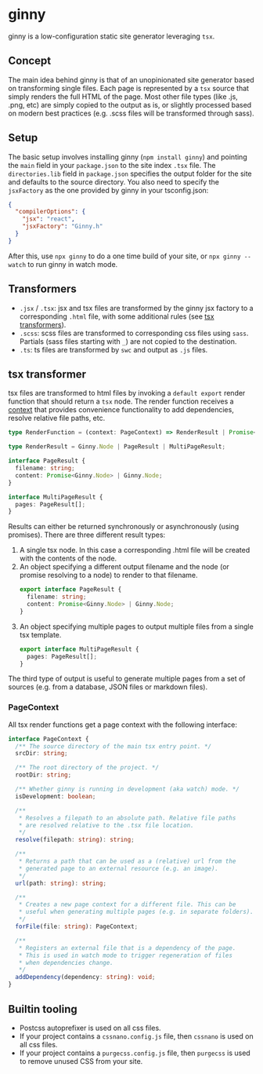# ginny

ginny is a low-configuration static site generator leveraging `tsx`.

## Concept

The main idea behind ginny is that of an unopinionated site generator based on transforming single files. Each page is represented by a `tsx` source that simply renders the full HTML of the page. Most other file types (like .js, .png, etc) are simply copied to the output as is, or slightly processed based on modern best practices (e.g. .scss files will be transformed through sass).

## Setup

The basic setup involves installing ginny (`npm install ginny`) and pointing the `main` field in your `package.json` to the site index `.tsx` file. The `directories.lib` field in `package.json` specifies the output folder for the site and defaults to the source directory. You also need to specify the `jsxFactory` as the one provided by ginny in your tsconfig.json:

```json
{
  "compilerOptions": {
    "jsx": "react",
    "jsxFactory": "Ginny.h"
  }
}
```

After this, use `npx ginny` to do a one time build of your site, or `npx ginny --watch` to run ginny in watch mode.

## Transformers

- `.jsx` / `.tsx`: jsx and tsx files are transformed by the ginny jsx factory to a corresponding `.html` file, with some additional rules (see [tsx transformers](#tsx-transformer)).
- `.scss`: scss files are transformed to corresponding css files using `sass`. Partials (sass files starting with `_`) are not copied to the destination.
- `.ts`: ts files are transformed by `swc` and output as `.js` files.

## tsx transformer

tsx files are transformed to html files by invoking a `default export` render function that should return a `tsx` node. The render function receives a [context](#pagecontext) that provides convenience functionality to add dependencies, resolve relative file paths, etc.

```ts
type RenderFunction = (context: PageContext) => RenderResult | Promise<RenderResult>;

type RenderResult = Ginny.Node | PageResult | MultiPageResult;

interface PageResult {
  filename: string;
  content: Promise<Ginny.Node> | Ginny.Node;
}

interface MultiPageResult {
  pages: PageResult[];
}
```

Results can either be returned synchronously or asynchronously (using promises). There are three different result types:

1. A single tsx node. In this case a corresponding .html file will be created with the contents of the node.
2. An object specifying a different output filename and the node (or promise resolving to a node) to render to that filename.
   ```ts
   export interface PageResult {
     filename: string;
     content: Promise<Ginny.Node> | Ginny.Node;
   }
   ```
3. An object specifying multiple pages to output multiple files from a single tsx template.
   ```ts
   export interface MultiPageResult {
     pages: PageResult[];
   }
   ```

The third type of output is useful to generate multiple pages from a set of sources (e.g. from a database, JSON files or markdown files).

### PageContext

All tsx render functions get a page context with the following interface:

```ts
interface PageContext {
  /** The source directory of the main tsx entry point. */
  srcDir: string;

  /** The root directory of the project. */
  rootDir: string;

  /** Whether ginny is running in development (aka watch) mode. */
  isDevelopment: boolean;

  /**
   * Resolves a filepath to an absolute path. Relative file paths
   * are resolved relative to the .tsx file location.
   */
  resolve(filepath: string): string;

  /**
   * Returns a path that can be used as a (relative) url from the
   * generated page to an external resource (e.g. an image).
   */
  url(path: string): string;

  /**
   * Creates a new page context for a different file. This can be
   * useful when generating multiple pages (e.g. in separate folders).
   */
  forFile(file: string): PageContext;

  /**
   * Registers an external file that is a dependency of the page.
   * This is used in watch mode to trigger regeneration of files
   * when dependencies change.
   */
  addDependency(dependency: string): void;
}
```

## Builtin tooling

- Postcss autoprefixer is used on all css files.
- If your project contains a `cssnano.config.js` file, then `cssnano` is used on all css files.
- If your project contains a `purgecss.config.js` file, then `purgecss` is used to remove unused CSS from your site.
